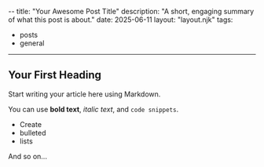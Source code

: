 --
title: "Your Awesome Post Title"
description: "A short, engaging summary of what this post is about."
date: 2025-06-11
layout: "layout.njk"
tags:
  - posts
  - general
---


## Your First Heading

Start writing your article here using Markdown.

You can use **bold text**, *italic text*, and `code snippets`.

- Create
- bulleted
- lists

And so on...